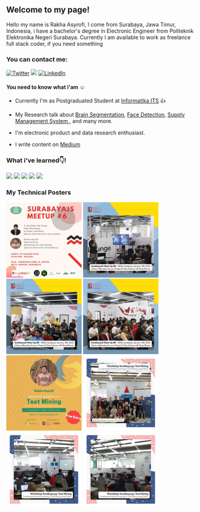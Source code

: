 ## Welcome to my page!

Hello my name is Rakha Asyrofi, I come from Surabaya, Jawa Timur, Indonesia, i have a bachelor's degree in Electronic Engineer from Politeknik Elektronika Negeri Surabaya. Currently I am available to work as freelance full stack coder, if you need something

### You can contact me:

<p>
  <a href="https://twitter.com/asyrfist" target="_blank"><img alt="Twitter" src="https://img.shields.io/badge/twitter-%231DA1F2.svg?&style=for-the-badge&logo=twitter&logoColor=white" /></a>
  <a href="https://www.instagram.com/asyrofist/" target="_blank"><img src="https://img.shields.io/badge/ instagram %20-%23E4405F.svg?&style=for-the-badge&logo=Instagram&logoColor=white"/></a>
  <a href="https://www.linkedin.com/in/rakha-asyrofi-3945b589/" target="_blank"><img alt="LinkedIn" src="https://img.shields.io/badge/linkedin-%230077B5.svg?&style=for-the-badge&logo=linkedin&logoColor=white" /></a>
 </p>

#### You need to know what i'am :relaxed:

- Currently I'm as Postgraduated Student at <a href="https://www.its.ac.id/informatika/en/home/" target="_blank">Informatika ITS</a> :thumbsup:

- My Research talk about <a href="https://github.com/asyrofist/Brain-Segmentation" target="_blank">Brain Segmentation</a>, 
  <a href="https://github.com/asyrofist/Face-Detection-Using-YOLO" target="_blank">Face Detection</a>, 
  <a href="http://juti.if.its.ac.id/index.php/juti/article/view/937" target="_blank">Supply Management System </a>, and many more.

- I'm electronic product and data research enthusiast.

- I write content on <a href="https://asyrofist.medium.com/">Medium</a>

### What i've  learned:point_down:!

<p> <img src="https://img.shields.io/badge/php-%23777BB4.svg?&style=for-the-badge&logo=php&logoColor=white"/>
<img src="https://img.shields.io/badge/flask%20-%23000.svg?&style=for-the-badge&logo=flask&logoColor=white"/>
<img src="https://img.shields.io/badge/python%20-%2314354C.svg?&style=for-the-badge&logo=python&logoColor=white"/>
<img src="https://img.shields.io/badge/mysql-%2300f.svg?&style=for-the-badge&logo=mysql&logoColor=white"/>
<img src="https://img.shields.io/badge/Jupyter%20-%23F37626.svg?&style=for-the-badge&logo=Jupyter&logoColor=white" />

### My Technical Posters
<p>
  <img src="https://github.com/asyrofist/asyrofist/blob/main/5b14a022-80cc-47b7-90ea-29e9e3cc5b6a.jpeg" width='200' height='200'/>
  <img src="https://github.com/asyrofist/asyrofist/blob/main/EQZ9kN9UUAMQXFS.jpeg" width='200' height='200'/>
  <img src="https://github.com/asyrofist/asyrofist/blob/main/EQZ9IcQUUAA6ZX1.jpeg" width='200' height='200'/>
  <img src="https://github.com/asyrofist/asyrofist/blob/main/EQZ9kNhUwAAIhDs.jpeg" width='200' height='200'/>
  <img src="https://github.com/asyrofist/asyrofist/blob/main/aab83e21-94f5-406f-8f3d-c69d8ad0ee3e.jpeg" width='200' height='200'/>
  <img src="https://github.com/asyrofist/asyrofist/blob/main/EPlufq-UEAAya1U.jpeg" width='200' height='200'/>
  <img src="https://github.com/asyrofist/asyrofist/blob/main/EPlu4q_U0AAUTvO.jpeg" width='200' height='200'/>
  <img src="https://github.com/asyrofist/asyrofist/blob/main/EPlufq_UYAIH-r3.jpeg" width='200' height='200'/>
</p>
